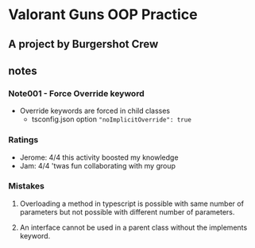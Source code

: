 # Valorant Guns OOP Practice

## A project by Burgershot Crew

## notes

### Note001 - Force Override keyword

- Override keywords are forced in child classes
  - tsconfig.json option `"noImplicitOverride": true`

### Ratings

- Jerome: 4/4 this activity boosted my knowledge
- Jam: 4/4 'twas fun collaborating with my group

### Mistakes

1. Overloading a method in typescript is possible with same number of parameters but not possible with different number of parameters.

2. An interface cannot be used in a parent class without the implements keyword.
